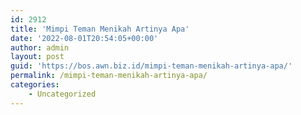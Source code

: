 ```yaml
---
id: 2912
title: 'Mimpi Teman Menikah Artinya Apa'
date: '2022-08-01T20:54:05+00:00'
author: admin
layout: post
guid: 'https://bos.awn.biz.id/mimpi-teman-menikah-artinya-apa/'
permalink: /mimpi-teman-menikah-artinya-apa/
categories:
    - Uncategorized
---
```


